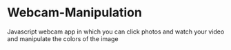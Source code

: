 # Webcam-Manipulation
Javascript webcam app in which you can click photos and watch your video and manipulate the colors of the image

